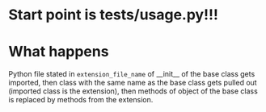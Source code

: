 # Start point is tests/usage.py!!!

# What happens

Python file stated in `extension_file_name` of \_\_init\_\_ of the base class
gets imported, then class with the same name as the base class gets pulled out
(imported class is the extension), then methods of object of the base class
is replaced by methods from the extension.
